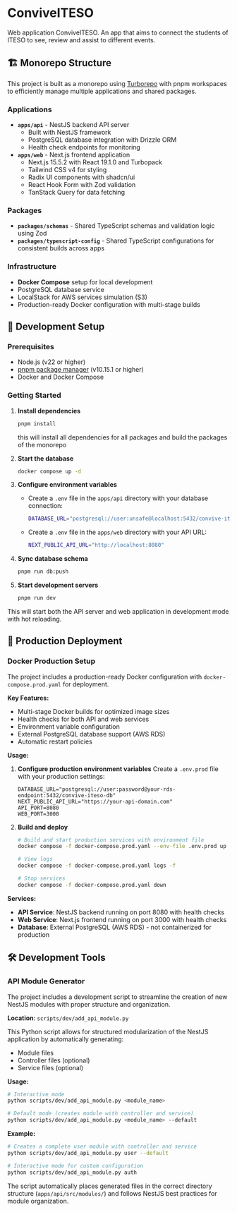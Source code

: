 # ConviveITESO

Web application ConviveITESO. An app that aims to connect the students of ITESO to see, review and assist to different events.

## 🏗️ Monorepo Structure

This project is built as a monorepo using [Turborepo](https://turbo.build/) with pnpm workspaces to efficiently manage multiple applications and shared packages.

### Applications

- **`apps/api`** - NestJS backend API server
  - Built with NestJS framework
  - PostgreSQL database integration with Drizzle ORM
  - Health check endpoints for monitoring
- **`apps/web`** - Next.js frontend application
  - Next.js 15.5.2 with React 19.1.0 and Turbopack
  - Tailwind CSS v4 for styling
  - Radix UI components with shadcn/ui
  - React Hook Form with Zod validation
  - TanStack Query for data fetching

### Packages

- **`packages/schemas`** - Shared TypeScript schemas and validation logic using Zod
- **`packages/typescript-config`** - Shared TypeScript configurations for consistent builds across apps

### Infrastructure

- **Docker Compose** setup for local development
- PostgreSQL database service
- LocalStack for AWS services simulation (S3)
- Production-ready Docker configuration with multi-stage builds

## 🚀 Development Setup

### Prerequisites

- Node.js (v22 or higher)
- [pnpm package manager](https://pnpm.io/installation) (v10.15.1 or higher)
- Docker and Docker Compose

### Getting Started

1. **Install dependencies**

   ```bash
   pnpm install
   ```

   this will install all dependencies for all packages and build the packages of the monorepo

2. **Start the database**

   ```bash
   docker compose up -d
   ```

3. **Configure environment variables**

   - Create a `.env` file in the `apps/api` directory with your database connection:

     ```bash
     DATABASE_URL="postgresql://user:unsafe@localhost:5432/convive-iteso-db"
     ```

   - Create a `.env` file in the `apps/web` directory with your API URL:

     ```bash
     NEXT_PUBLIC_API_URL="http://localhost:8080"
     ```

4. **Sync database schema**

   ```bash
   pnpm run db:push
   ```

5. **Start development servers**
   ```bash
   pnpm run dev
   ```

This will start both the API server and web application in development mode with hot reloading.

## 🚀 Production Deployment

### Docker Production Setup

The project includes a production-ready Docker configuration with `docker-compose.prod.yaml` for deployment.

**Key Features:**

- Multi-stage Docker builds for optimized image sizes
- Health checks for both API and web services
- Environment variable configuration
- External PostgreSQL database support (AWS RDS)
- Automatic restart policies

**Usage:**

1. **Configure production environment variables**
   Create a `.env.prod` file with your production settings:

   ```env
   DATABASE_URL="postgresql://user:password@your-rds-endpoint:5432/convive-iteso-db"
   NEXT_PUBLIC_API_URL="https://your-api-domain.com"
   API_PORT=8080
   WEB_PORT=3000
   ```

2. **Build and deploy**

   ```bash
   # Build and start production services with environment file
   docker compose -f docker-compose.prod.yaml --env-file .env.prod up -d --build

   # View logs
   docker compose -f docker-compose.prod.yaml logs -f

   # Stop services
   docker compose -f docker-compose.prod.yaml down
   ```

**Services:**

- **API Service**: NestJS backend running on port 8080 with health checks
- **Web Service**: Next.js frontend running on port 3000 with health checks
- **Database**: External PostgreSQL (AWS RDS) - not containerized for production

## 🛠️ Development Tools

### API Module Generator

The project includes a development script to streamline the creation of new NestJS modules with proper structure and organization.

**Location**: `scripts/dev/add_api_module.py`

This Python script allows for structured modularization of the NestJS application by automatically generating:

- Module files
- Controller files (optional)
- Service files (optional)

**Usage:**

```bash
# Interactive mode
python scripts/dev/add_api_module.py <module_name>

# Default mode (creates module with controller and service)
python scripts/dev/add_api_module.py <module_name> --default
```

**Example:**

```bash
# Creates a complete user module with controller and service
python scripts/dev/add_api_module.py user --default

# Interactive mode for custom configuration
python scripts/dev/add_api_module.py auth
```

The script automatically places generated files in the correct directory structure (`apps/api/src/modules/`) and follows NestJS best practices for module organization.
